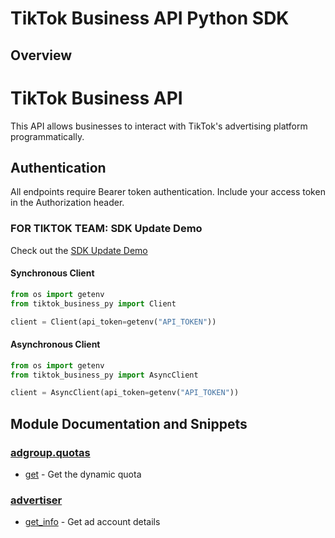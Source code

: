 
# TikTok Business API Python SDK

## Overview
# TikTok Business API

This API allows businesses to interact with TikTok's advertising platform programmatically.

## Authentication
All endpoints require Bearer token authentication. Include your access token in the Authorization header.

### FOR TIKTOK TEAM: SDK Update Demo
Check out the [SDK Update Demo](./sdk-update-demo.mov)

#### Synchronous Client

```python
from os import getenv
from tiktok_business_py import Client

client = Client(api_token=getenv("API_TOKEN"))
```

#### Asynchronous Client

```python
from os import getenv
from tiktok_business_py import AsyncClient

client = AsyncClient(api_token=getenv("API_TOKEN"))
```

## Module Documentation and Snippets

### [adgroup.quotas](tiktok_business_py/resources/adgroup/quotas/README.md)

* [get](tiktok_business_py/resources/adgroup/quotas/README.md#get) - Get the dynamic quota

### [advertiser](tiktok_business_py/resources/advertiser/README.md)

* [get_info](tiktok_business_py/resources/advertiser/README.md#get_info) - Get ad account details

<!-- MODULE DOCS END -->
